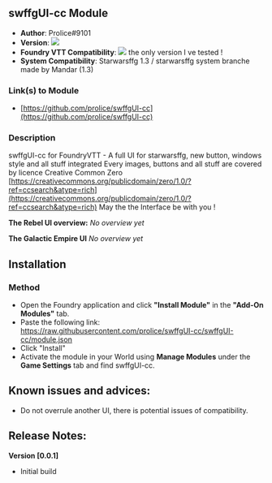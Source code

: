 
## swffgUI-cc Module

* **Author**: Prolice#9101
* **Version**: ![](https://img.shields.io/badge/swffgUI--cc-v0.0.1-lightgrey)
* **Foundry VTT Compatibility**: ![](https://img.shields.io/badge/Foundry-v0.7.9-informational) the only version I ve tested !
* **System Compatibility**: Starwarsffg 1.3 / starwarsffg system branche made by Mandar (1.3)
 
### Link(s) to Module
* [https://github.com/prolice/swffgUI-cc](https://github.com/prolice/swffgUI-cc)

### Description 
swffgUI-cc for FoundryVTT - A full UI for starwarsffg, new button, windows style and all stuff integrated 
Every images, buttons and all stuff are covered by licence Creative Common Zero [https://creativecommons.org/publicdomain/zero/1.0/?ref=ccsearch&atype=rich](https://creativecommons.org/publicdomain/zero/1.0/?ref=ccsearch&atype=rich)
May the the Interface be with you !

**The Rebel UI overview:**
*No overview yet*

**The Galactic Empire UI**
*No overview yet*

## Installation
### Method
* Open the Foundry application and click **"Install Module"** in the **"Add-On Modules"** tab.
* Paste the following link: https://raw.githubusercontent.com/prolice/swffgUI-cc/swffgUI-cc/module.json
* Click "Install"
* Activate the module in your World using **Manage Modules** under the **Game Settings** tab and find swffgUI-cc.

## Known issues and advices:
* Do not overrule another UI, there is potential issues of compatibility.

## Release Notes:
**Version [0.0.1]**
* Initial build